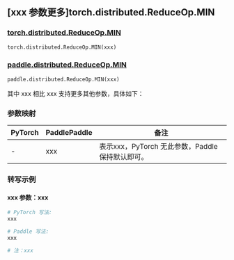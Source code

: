 ## [xxx 参数更多]torch.distributed.ReduceOp.MIN

### [torch.distributed.ReduceOp.MIN](https://pytorch.org/docs/stable/distributed.html#torch.distributed.ReduceOp.MIN)

```python
torch.distributed.ReduceOp.MIN(xxx)
```

### [paddle.distributed.ReduceOp.MIN]()

```python
paddle.distributed.ReduceOp.MIN(xxx)
```

其中 xxx 相比 xxx 支持更多其他参数，具体如下：

### 参数映射

| PyTorch | PaddlePaddle | 备注 |
| ------- | ------------ | ---- |
|    -    |    xxx    | 表示xxx，PyTorch 无此参数，Paddle 保持默认即可。 |

### 转写示例

#### xxx 参数：xxx
``` python
# PyTorch 写法:
xxx

# Paddle 写法:
xxx

# 注：xxx
```
